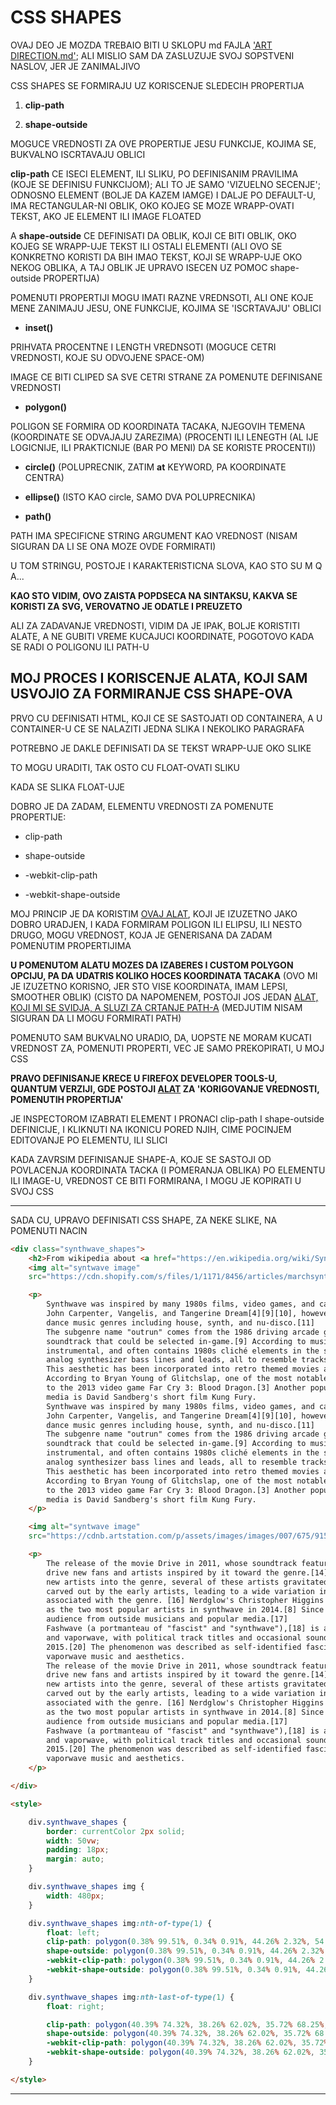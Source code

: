 # CSS SHAPES

OVAJ DEO JE MOZDA TREBAIO BITI U SKLOPU md FAJLA ['ART DIRECTION.md'](./2.%20ART%20DIRECTION.md); ALI MISLIO SAM DA ZASLUZUJE SVOJ SOPSTVENI NASLOV, JER JE ZANIMALJIVO

CSS SHAPES SE FORMIRAJU UZ KORISCENJE SLEDECIH PROPERTIJA

1. **clip-path**

1. **shape-outside**

MOGUCE VREDNOSTI ZA OVE PROPERTIJE JESU FUNKCIJE, KOJIMA SE, BUKVALNO ISCRTAVAJU OBLICI

**clip-path** CE ISECI ELEMENT, ILI SLIKU, PO DEFINISANIM PRAVILIMA (KOJE SE DEFINISU FUNKCIJOM); ALI TO JE SAMO 'VIZUELNO SECENJE'; ODNOSNO ELEMENT (BOLJE DA KAZEM IAMGE) I DALJE PO DEFAULT-U, IMA RECTANGULAR-NI OBLIK, OKO KOJEG SE MOZE WRAPP-OVATI TEKST, AKO JE ELEMENT ILI IMAGE FLOATED

A **shape-outside** CE DEFINISATI DA OBLIK, KOJI CE BITI OBLIK, OKO KOJEG SE WRAPP-UJE TEKST ILI OSTALI ELEMENTI (ALI OVO SE KONKRETNO KORISTI DA BIH IMAO TEKST, KOJI SE WRAPP-UJE OKO NEKOG OBLIKA, A TAJ OBLIK JE UPRAVO ISECEN UZ POMOC shape-outside PROPERTIJA)

POMENUTI PROPERTIJI MOGU IMATI RAZNE VREDNSOTI, ALI ONE KOJE MENE ZANIMAJU JESU, ONE FUNKCIJE, KOJIMA SE 'ISCRTAVAJU' OBLICI

- **inset()**

PRIHVATA PROCENTNE I LENGTH VREDNSOTI (MOGUCE CETRI VREDNOSTI, KOJE SU ODVOJENE SPACE-OM)

IMAGE CE BITI CLIPED SA SVE CETRI STRANE ZA POMENUTE DEFINISANE VREDNOSTI

- **polygon()**

POLIGON SE FORMIRA OD KOORDINATA TACAKA, NJEGOVIH TEMENA (KOORDINATE SE ODVAJAJU ZAREZIMA) (PROCENTI ILI LENEGTH (AL IJE LOGICNIJE, ILI PRAKTICNIJE (BAR PO MENI) DA SE KORISTE PROCENTI))

- **circle()** (POLUPRECNIK, ZATIM **at** KEYWORD, PA KOORDINATE CENTRA) 

- **ellipse()** (ISTO KAO circle, SAMO DVA POLUPRECNIKA)

- **path()**

PATH IMA SPECIFICNE STRING ARGUMENT KAO VREDNOST (NISAM SIGURAN DA LI SE ONA MOZE OVDE FORMIRATI)

U TOM STRINGU, POSTOJE I KARAKTERISTICNA SLOVA, KAO STO SU M Q A...

**KAO STO VIDIM, OVO ZAISTA POPDSECA NA SINTAKSU, KAKVA SE KORISTI ZA SVG, VEROVATNO JE ODATLE I PREUZETO**

ALI ZA ZADAVANJE VREDNOSTI, VIDIM DA JE IPAK, BOLJE KORISTITI ALATE, A NE GUBITI VREME KUCAJUCI KOORDINATE, POGOTOVO KADA SE RADI O POLIGONU ILI PATH-U

## MOJ PROCES I KORISCENJE ALATA, KOJI SAM USVOJIO ZA FORMIRANJE CSS SHAPE-OVA

PRVO CU DEFINISATI HTML, KOJI CE SE SASTOJATI OD CONTAINERA, A U CONTAINER-U CE SE NALAZITI JEDNA SLIKA I NEKOLIKO PARAGRAFA

POTREBNO JE DAKLE DEFINISATI DA SE TEKST WRAPP-UJE OKO SLIKE

TO MOGU URADITI, TAK OSTO CU FLOAT-OVATI SLIKU

KADA SE SLIKA FLOAT-UJE

DOBRO JE DA ZADAM, ELEMENTU VREDNOSTI ZA POMENUTE PROPERTIJE:

- clip-path

- shape-outside

- -webkit-clip-path

- -webkit-shape-outside

MOJ PRINCIP JE DA KORISTIM [OVAJ ALAT](https://bennettfeely.com/clippy/), KOJI JE IZUZETNO JAKO DOBRO URADJEN, I KADA FORMIRAM POLIGON ILI ELIPSU, ILI NESTO DRUGO, MOGU VREDNOST, KOJA JE GENERISANA DA ZADAM POMENUTIM PROPERTIJIMA

**U POMENUTOM ALATU MOZES DA IZABERES I CUSTOM POLYGON OPCIJU, PA DA UDATRIS KOLIKO HOCES KOORDINATA TACAKA** (OVO MI JE IZUZETNO KORISNO, JER STO VISE KOORDINATA, IMAM LEPSI, SMOOTHER OBLIK) (CISTO DA NAPOMENEM, POSTOJI JOS JEDAN [ALAT, KOJI MI SE SVIDJA, A SLUZI ZA CRTANJE PATH-A](https://codepen.io/anthonydugois/pen/mewdyZ) (MEDJUTIM NISAM SIGURAN DA LI MOGU FORMIRATI PATH)

POMENUTO SAM BUKVALNO URADIO, DA, UOPSTE NE MORAM KUCATI VREDNOST ZA, POMENUTI PROPERTI, VEC JE SAMO PREKOPIRATI, U MOJ CSS

**PRAVO DEFINISANJE KRECE U FIREFOX DEVELOPER TOOLS-U, QUANTUM VERZIJI, GDE POSTOJI [ALAT](https://www.mozilla.org/en-US/firefox/67.0a2/whatsnew/#devtools) ZA 'KORIGOVANJE VREDNOSTI, POMENUTIH PROPERTIJA'**

JE INSPECTOROM IZABRATI ELEMENT I PRONACI clip-path I shape-outside DEFINICIJE, I KLIKNUTI NA IKONICU PORED NJIH, CIME POCINJEM EDITOVANJE PO ELEMENTU, ILI SLICI

KADA ZAVRSIM DEFINISANJE SHAPE-A, KOJE SE SASTOJI OD POVLACENJA KOORDINATA TACKA (I POMERANJA OBLIKA) PO ELEMENTU ILI IMAGE-U, VREDNOST CE BITI FORMIRANA, I MOGU JE KOPIRATI U SVOJ CSS

****

SADA CU, UPRAVO DEFINISATI CSS SHAPE, ZA NEKE SLIKE, NA POMENUTI NACIN

```HTML
<div class="synthwave_shapes">
    <h2>From wikipedia about <a href="https://en.wikipedia.org/wiki/Synthwave">Synthwave</a></h2>
    <img alt="syntwave image" 
    src="https://cdn.shopify.com/s/files/1/1171/8456/articles/marchsynthwave_grande.png?v=1521076153">

    <p>
        Synthwave was inspired by many 1980s films, video games, and cartoons,[8] as well as composers such as
        John Carpenter, Vangelis, and Tangerine Dream[4][9][10], however the genre itself arose from electronic
        dance music genres including house, synth, and nu-disco.[11]
        The subgenre name "outrun" comes from the 1986 driving arcade game Out Run, which was known for its
        soundtrack that could be selected in-game.[9] According to musician Perturbator (James Kent), the style is mainly
        instrumental, and often contains 1980s cliché elements in the sound such as electronic drums, gated reverb, and
        analog synthesizer bass lines and leads, all to resemble tracks from that time period.[12]
        This aesthetic has been incorporated into retro themed movies and video games featuring synthwave artists.
        According to Bryan Young of Glitchslap, one of the most notable examples of this is Power Glove's soundtrack
        to the 2013 video game Far Cry 3: Blood Dragon.[3] Another popular example of the genre crossing into other
        media is David Sandberg's short film Kung Fury.
        Synthwave was inspired by many 1980s films, video games, and cartoons,[8] as well as composers such as
        John Carpenter, Vangelis, and Tangerine Dream[4][9][10], however the genre itself arose from electronic
        dance music genres including house, synth, and nu-disco.[11]
        The subgenre name "outrun" comes from the 1986 driving arcade game Out Run, which was known for its
        soundtrack that could be selected in-game.[9] According to musician Perturbator (James Kent), the style is mainly
        instrumental, and often contains 1980s cliché elements in the sound such as electronic drums, gated reverb, and
        analog synthesizer bass lines and leads, all to resemble tracks from that time period.[12]
        This aesthetic has been incorporated into retro themed movies and video games featuring synthwave artists.
        According to Bryan Young of Glitchslap, one of the most notable examples of this is Power Glove's soundtrack
        to the 2013 video game Far Cry 3: Blood Dragon.[3] Another popular example of the genre crossing into other
        media is David Sandberg's short film Kung Fury.
    </p>

    <img alt="syntwave image"
    src="https://cdnb.artstation.com/p/assets/images/images/007/675/915/large/oscar-chow-wallpaper-retrosunset3.jpg?1507774793">

    <p>
        The release of the movie Drive in 2011, whose soundtrack featured several synthwave artists, helped
        drive new fans and artists inspired by it toward the genre.[14][15] Following the various influxes of
        new artists into the genre, several of these artists gravitated toward specific aspects of synthwave
        carved out by the early artists, leading to a wide variation in styles between artists who are
        associated with the genre. [16] Nerdglow's Christopher Higgins cited Electric Youth and Kavinsky
        as the two most popular artists in synthwave in 2014.[8] Since 2015, synthwave has reached a broader
        audience from outside musicians and popular media.[17]
        Fashwave (a portmanteau of "fascist" and "synthwave"),[18] is a largely instrumental subgenre of synthwave
        and vaporwave, with political track titles and occasional soundbites,[19] that originated on YouTube circa
        2015.[20] The phenomenon was described as self-identified fascists and alt-right members appropriating
        vaporwave music and aesthetics.
        The release of the movie Drive in 2011, whose soundtrack featured several synthwave artists, helped
        drive new fans and artists inspired by it toward the genre.[14][15] Following the various influxes of
        new artists into the genre, several of these artists gravitated toward specific aspects of synthwave
        carved out by the early artists, leading to a wide variation in styles between artists who are
        associated with the genre. [16] Nerdglow's Christopher Higgins cited Electric Youth and Kavinsky
        as the two most popular artists in synthwave in 2014.[8] Since 2015, synthwave has reached a broader
        audience from outside musicians and popular media.[17]
        Fashwave (a portmanteau of "fascist" and "synthwave"),[18] is a largely instrumental subgenre of synthwave
        and vaporwave, with political track titles and occasional soundbites,[19] that originated on YouTube circa
        2015.[20] The phenomenon was described as self-identified fascists and alt-right members appropriating
        vaporwave music and aesthetics.
    </p>

</div>

<style>

    div.synthwave_shapes {
        border: currentColor 2px solid;
        width: 50vw;
        padding: 18px;
        margin: auto;
    }

    div.synthwave_shapes img {
        width: 480px;
    }

    div.synthwave_shapes img:nth-of-type(1) {
        float: left;
        clip-path: polygon(0.38% 99.51%, 0.34% 0.91%, 44.26% 2.32%, 54.38% 3.72%, 58.88% 2.63%, 62.42% 2.5%, 65.29% 2.8%, 68.01% 2.01%, 69.41% 3.6%, 68.79% 6.22%, 68.38% 10.79%, 69.83% 12.69%, 70.58% 14.66%, 71.13% 17.19%, 70.71% 20.44%, 71.25% 22.68%, 72.97% 24.18%, 74.83% 25.59%, 75.34% 26.99%, 74.42% 28.7%, 73.79% 31.28%, 74.83% 33.18%, 74.63% 34.76%, 75.04% 36.07%, 74.42% 37.37%, 74.42% 39.52%, 75.25% 41.1%, 74.42% 43.37%, 69% 44.39%, 65.04% 46.26%, 62.54% 50.65%, 61.92% 55.2%, 61.3% 59.45%, 62.31% 62.92%, 64.16% 65.43%, 66.88% 69.09%, 69.61% 71.55%, 71.87% 74.14%, 74.37% 78.08%, 76.67% 81.46%, 79.79% 85.95%, 81.04% 89.88%, 81.87% 93.53%, 81.66% 96.34%, 81.66% 99.71%);
        shape-outside: polygon(0.38% 99.51%, 0.34% 0.91%, 44.26% 2.32%, 54.38% 3.72%, 58.88% 2.63%, 62.42% 2.5%, 65.29% 2.8%, 68.01% 2.01%, 69.41% 3.6%, 68.79% 6.22%, 68.38% 10.79%, 69.83% 12.69%, 70.58% 14.66%, 71.13% 17.19%, 70.71% 20.44%, 71.25% 22.68%, 72.97% 24.18%, 74.83% 25.59%, 75.34% 26.99%, 74.42% 28.7%, 73.79% 31.28%, 74.83% 33.18%, 74.63% 34.76%, 75.04% 36.07%, 74.42% 37.37%, 74.42% 39.52%, 75.25% 41.1%, 74.42% 43.37%, 69% 44.39%, 65.04% 46.26%, 62.54% 50.65%, 61.92% 55.2%, 61.3% 59.45%, 62.31% 62.92%, 64.16% 65.43%, 66.88% 69.09%, 69.61% 71.55%, 71.87% 74.14%, 74.37% 78.08%, 76.67% 81.46%, 79.79% 85.95%, 81.04% 89.88%, 81.87% 93.53%, 81.66% 96.34%, 81.66% 99.71%);
        -webkit-clip-path: polygon(0.38% 99.51%, 0.34% 0.91%, 44.26% 2.32%, 54.38% 3.72%, 58.88% 2.63%, 62.42% 2.5%, 65.29% 2.8%, 68.01% 2.01%, 69.41% 3.6%, 68.79% 6.22%, 68.38% 10.79%, 69.83% 12.69%, 70.58% 14.66%, 71.13% 17.19%, 70.71% 20.44%, 71.25% 22.68%, 72.97% 24.18%, 74.83% 25.59%, 75.34% 26.99%, 74.42% 28.7%, 73.79% 31.28%, 74.83% 33.18%, 74.63% 34.76%, 75.04% 36.07%, 74.42% 37.37%, 74.42% 39.52%, 75.25% 41.1%, 74.42% 43.37%, 69% 44.39%, 65.04% 46.26%, 62.54% 50.65%, 61.92% 55.2%, 61.3% 59.45%, 62.31% 62.92%, 64.16% 65.43%, 66.88% 69.09%, 69.61% 71.55%, 71.87% 74.14%, 74.37% 78.08%, 76.67% 81.46%, 79.79% 85.95%, 81.04% 89.88%, 81.87% 93.53%, 81.66% 96.34%, 81.66% 99.71%);
        -webkit-shape-outside: polygon(0.38% 99.51%, 0.34% 0.91%, 44.26% 2.32%, 54.38% 3.72%, 58.88% 2.63%, 62.42% 2.5%, 65.29% 2.8%, 68.01% 2.01%, 69.41% 3.6%, 68.79% 6.22%, 68.38% 10.79%, 69.83% 12.69%, 70.58% 14.66%, 71.13% 17.19%, 70.71% 20.44%, 71.25% 22.68%, 72.97% 24.18%, 74.83% 25.59%, 75.34% 26.99%, 74.42% 28.7%, 73.79% 31.28%, 74.83% 33.18%, 74.63% 34.76%, 75.04% 36.07%, 74.42% 37.37%, 74.42% 39.52%, 75.25% 41.1%, 74.42% 43.37%, 69% 44.39%, 65.04% 46.26%, 62.54% 50.65%, 61.92% 55.2%, 61.3% 59.45%, 62.31% 62.92%, 64.16% 65.43%, 66.88% 69.09%, 69.61% 71.55%, 71.87% 74.14%, 74.37% 78.08%, 76.67% 81.46%, 79.79% 85.95%, 81.04% 89.88%, 81.87% 93.53%, 81.66% 96.34%, 81.66% 99.71%);
    }

    div.synthwave_shapes img:nth-last-of-type(1) {
        float: right;

        clip-path: polygon(40.39% 74.32%, 38.26% 62.02%, 35.72% 68.25%, 32.71% 62.24%, 29.29% 66.33%, 29.51% 63.24%, 30.08% 59.09%, 30.92% 54.6%, 31.49% 51.38%, 32.54% 47.33%, 34.01% 44.5%, 35.66% 41.95%, 37.24% 38.73%, 39.88% 35.33%, 42.17% 34.15%, 43.96% 33.05%, 45.67% 31.97%, 47.54% 31.52%, 49.51% 31.06%, 52.13% 31.66%, 54.83% 32.39%, 56.5% 33.18%, 58.17% 34.02%, 60.04% 36.07%, 61.71% 37.74%, 63.17% 39.52%, 64.62% 41.47%, 65.67% 43.37%, 99.63% 39.94%, 99.62% 55.52%, 99.63% 61.02%, 99.84% 70.76%, 98.81% 80.93%, 97.73% 85.88%, 96.67% 90.24%, 92.92% 97.24%, 46.49% 100.44%, 47.29% 97.11%, 47.49% 91.42%, 47.92% 85.91%, 47.92% 81.13%, 46.66% 80.62%, 46.45% 76.86%, 45.83% 73.01%, 43.54% 70.08%);
        shape-outside: polygon(40.39% 74.32%, 38.26% 62.02%, 35.72% 68.25%, 32.71% 62.24%, 29.29% 66.33%, 29.51% 63.24%, 30.08% 59.09%, 30.92% 54.6%, 31.49% 51.38%, 32.54% 47.33%, 34.01% 44.5%, 35.66% 41.95%, 37.24% 38.73%, 39.88% 35.33%, 42.17% 34.15%, 43.96% 33.05%, 45.67% 31.97%, 47.54% 31.52%, 49.51% 31.06%, 52.13% 31.66%, 54.83% 32.39%, 56.5% 33.18%, 58.17% 34.02%, 60.04% 36.07%, 61.71% 37.74%, 63.17% 39.52%, 64.62% 41.47%, 65.67% 43.37%, 99.63% 39.94%, 99.62% 55.52%, 99.63% 61.02%, 99.84% 70.76%, 98.81% 80.93%, 97.73% 85.88%, 96.67% 90.24%, 92.92% 97.24%, 46.49% 100.44%, 47.29% 97.11%, 47.49% 91.42%, 47.92% 85.91%, 47.92% 81.13%, 46.66% 80.62%, 46.45% 76.86%, 45.83% 73.01%, 43.54% 70.08%);
        -webkit-clip-path: polygon(40.39% 74.32%, 38.26% 62.02%, 35.72% 68.25%, 32.71% 62.24%, 29.29% 66.33%, 29.51% 63.24%, 30.08% 59.09%, 30.92% 54.6%, 31.49% 51.38%, 32.54% 47.33%, 34.01% 44.5%, 35.66% 41.95%, 37.24% 38.73%, 39.88% 35.33%, 42.17% 34.15%, 43.96% 33.05%, 45.67% 31.97%, 47.54% 31.52%, 49.51% 31.06%, 52.13% 31.66%, 54.83% 32.39%, 56.5% 33.18%, 58.17% 34.02%, 60.04% 36.07%, 61.71% 37.74%, 63.17% 39.52%, 64.62% 41.47%, 65.67% 43.37%, 99.63% 39.94%, 99.62% 55.52%, 99.63% 61.02%, 99.84% 70.76%, 98.81% 80.93%, 97.73% 85.88%, 96.67% 90.24%, 92.92% 97.24%, 46.49% 100.44%, 47.29% 97.11%, 47.49% 91.42%, 47.92% 85.91%, 47.92% 81.13%, 46.66% 80.62%, 46.45% 76.86%, 45.83% 73.01%, 43.54% 70.08%);
        -webkit-shape-outside: polygon(40.39% 74.32%, 38.26% 62.02%, 35.72% 68.25%, 32.71% 62.24%, 29.29% 66.33%, 29.51% 63.24%, 30.08% 59.09%, 30.92% 54.6%, 31.49% 51.38%, 32.54% 47.33%, 34.01% 44.5%, 35.66% 41.95%, 37.24% 38.73%, 39.88% 35.33%, 42.17% 34.15%, 43.96% 33.05%, 45.67% 31.97%, 47.54% 31.52%, 49.51% 31.06%, 52.13% 31.66%, 54.83% 32.39%, 56.5% 33.18%, 58.17% 34.02%, 60.04% 36.07%, 61.71% 37.74%, 63.17% 39.52%, 64.62% 41.47%, 65.67% 43.37%, 99.63% 39.94%, 99.62% 55.52%, 99.63% 61.02%, 99.84% 70.76%, 98.81% 80.93%, 97.73% 85.88%, 96.67% 90.24%, 92.92% 97.24%, 46.49% 100.44%, 47.29% 97.11%, 47.49% 91.42%, 47.92% 85.91%, 47.92% 81.13%, 46.66% 80.62%, 46.45% 76.86%, 45.83% 73.01%, 43.54% 70.08%);
    }

</style>
```

****